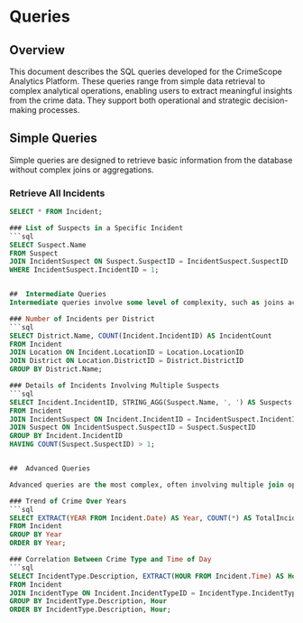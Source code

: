 # Queries

## Overview
This document describes the SQL queries developed for the CrimeScope Analytics Platform. These queries range from simple data retrieval to complex analytical operations, enabling users to extract meaningful insights from the crime data. They support both operational and strategic decision-making processes.

## Simple Queries
Simple queries are designed to retrieve basic information from the database without complex joins or aggregations.

### Retrieve All Incidents
```sql
SELECT * FROM Incident;

### List of Suspects in a Specific Incident
```sql
SELECT Suspect.Name
FROM Suspect
JOIN IncidentSuspect ON Suspect.SuspectID = IncidentSuspect.SuspectID
WHERE IncidentSuspect.IncidentID = 1;


##  Intermediate Queries
Intermediate queries involve some level of complexity, such as joins across multiple tables or basic aggregations.

### Number of Incidents per District
```sql
SELECT District.Name, COUNT(Incident.IncidentID) AS IncidentCount
FROM Incident
JOIN Location ON Incident.LocationID = Location.LocationID
JOIN District ON Location.DistrictID = District.DistrictID
GROUP BY District.Name;

### Details of Incidents Involving Multiple Suspects
```sql
SELECT Incident.IncidentID, STRING_AGG(Suspect.Name, ', ') AS Suspects
FROM Incident
JOIN IncidentSuspect ON Incident.IncidentID = IncidentSuspect.IncidentID
JOIN Suspect ON IncidentSuspect.SuspectID = Suspect.SuspectID
GROUP BY Incident.IncidentID
HAVING COUNT(Suspect.SuspectID) > 1;


##  Advanced Queries

Advanced queries are the most complex, often involving multiple join operations, subqueries, complex aggregations, and analytical functions.

### Trend of Crime Over Years
```sql
SELECT EXTRACT(YEAR FROM Incident.Date) AS Year, COUNT(*) AS TotalIncidents
FROM Incident
GROUP BY Year
ORDER BY Year;

### Correlation Between Crime Type and Time of Day
```sql
SELECT IncidentType.Description, EXTRACT(HOUR FROM Incident.Time) AS Hour, COUNT(*) AS IncidentCount
FROM Incident
JOIN IncidentType ON Incident.IncidentTypeID = IncidentType.IncidentTypeID
GROUP BY IncidentType.Description, Hour
ORDER BY IncidentType.Description, Hour;
